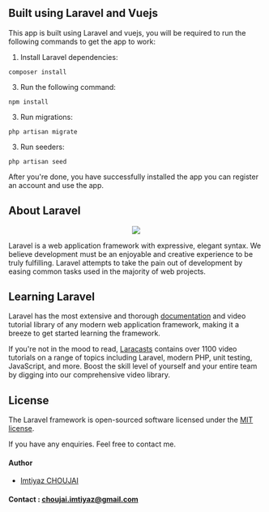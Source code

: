 ## Built using Laravel and Vuejs

This app is built using Laravel and vuejs, you will be required to run the following commands to get the app to work:

1. Install Laravel dependencies:

 `composer install`

3. Run the following command:

 `npm install`

3. Run migrations:

 `php artisan migrate`
 
 3. Run seeders:

 `php artisan seed`
 
 After you're done, you have successfully installed the app you can register an account and use the app.

## About Laravel

<p align="center"><img src="https://laravel.com/assets/img/components/logo-laravel.svg"></p>

Laravel is a web application framework with expressive, elegant syntax. We believe development must be an enjoyable and creative experience to be truly fulfilling. Laravel attempts to take the pain out of development by easing common tasks used in the majority of web projects.

## Learning Laravel

Laravel has the most extensive and thorough [documentation](https://laravel.com/docs) and video tutorial library of any modern web application framework, making it a breeze to get started learning the framework.

If you're not in the mood to read, [Laracasts](https://laracasts.com) contains over 1100 video tutorials on a range of topics including Laravel, modern PHP, unit testing, JavaScript, and more. Boost the skill level of yourself and your entire team by digging into our comprehensive video library.

## License

The Laravel framework is open-sourced software licensed under the [MIT license](https://opensource.org/licenses/MIT).


If you have any enquiries. Feel free to contact me.

#### Author

+ [Imtiyaz CHOUJAI](https://github.com/Imtiyaz-CHOUJAI)


#### Contact : choujai.imtiyaz@gmail.com
